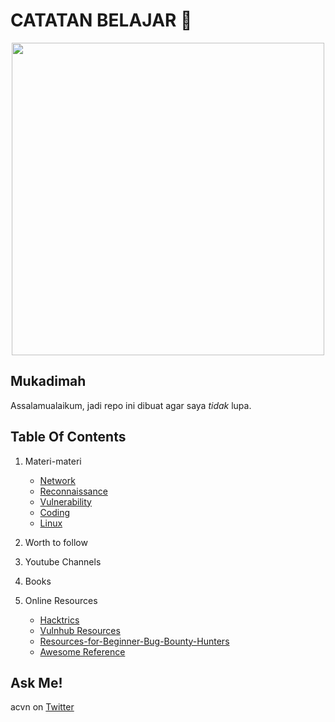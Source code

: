 # CATATAN BELAJAR :rocket:

<p align="center"><img src="https://user-images.githubusercontent.com/52058660/89849631-14093c80-dbb3-11ea-9e04-a67d5758b904.jpg" width="500"></p>

## Mukadimah
Assalamualaikum, jadi repo ini dibuat agar saya *tidak* lupa.

## Table Of Contents
1. Materi-materi
   - [Network](https://github.com/acvn/b3lajar/blob/master/network.md)
   - [Reconnaissance](https://github.com/acvn/b3lajar/blob/master/tool.md)
   - [Vulnerability](https://github.com/acvn/b3lajar/blob/master/vuln)
   - [Coding](https://github.com/acvn/b3lajar/blob/master/code.md)
   - [Linux](https://github.com/acvn/b3lajar/blob/master/linux.md)
   
2. Worth to follow

3. Youtube Channels

4. Books

5. Online Resources
   - [Hacktrics](https://book.hacktricks.xyz/)
   - [Vulnhub Resources](https://www.vulnhub.com/resources/)
   - [Resources-for-Beginner-Bug-Bounty-Hunters](https://github.com/nahamsec/Resources-for-Beginner-Bug-Bounty-Hunters)
   - [Awesome Reference](https://github.com/agussetyar/awesome-reference)
   
## Ask Me!
acvn on [Twitter](https://twitter.com/aldi__satria)
